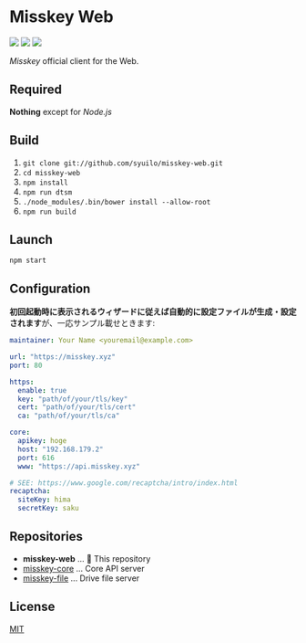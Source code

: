Misskey Web
===========

[![][travis-badge]][travis-link]
[![][dependencies-badge]][dependencies-link]
[![][mit-badge]][mit]

*Misskey* official client for the Web.

Required
--------
**Nothing** except for *Node.js*

Build
-----
1. `git clone git://github.com/syuilo/misskey-web.git`
2. `cd misskey-web`
3. `npm install`
4. `npm run dtsm`
4. `./node_modules/.bin/bower install --allow-root`
5. `npm run build`

Launch
------
`npm start`

Configuration
-------------
**初回起動時に表示されるウィザードに従えば自動的に設定ファイルが生成・設定されます**が、一応サンプル載せときます:
``` yaml
maintainer: Your Name <youremail@example.com>

url: "https://misskey.xyz"
port: 80

https:
  enable: true
  key: "path/of/your/tls/key"
  cert: "path/of/your/tls/cert"
  ca: "path/of/your/tls/ca"

core:
  apikey: hoge
  host: "192.168.179.2"
  port: 616
  www: "https://api.misskey.xyz"

# SEE: https://www.google.com/recaptcha/intro/index.html
recaptcha:
  siteKey: hima
  secretKey: saku

```

Repositories
------------
* **misskey-web** ... :round_pushpin: This repository
* [misskey-core](https://github.com/syuilo/misskey-core) ... Core API server
* [misskey-file](https://github.com/syuilo/misskey-file) ... Drive file server

License
-------
[MIT](LICENSE)

[mit]:                http://opensource.org/licenses/MIT
[mit-badge]:          https://img.shields.io/badge/license-MIT-444444.svg?style=flat-square
[travis-link]:        https://travis-ci.org/syuilo/misskey-web
[travis-badge]:       http://img.shields.io/travis/syuilo/misskey-web.svg?style=flat-square
[dependencies-link]:  https://gemnasium.com/syuilo/misskey-web
[dependencies-badge]: https://img.shields.io/gemnasium/syuilo/misskey-web.svg?style=flat-square
